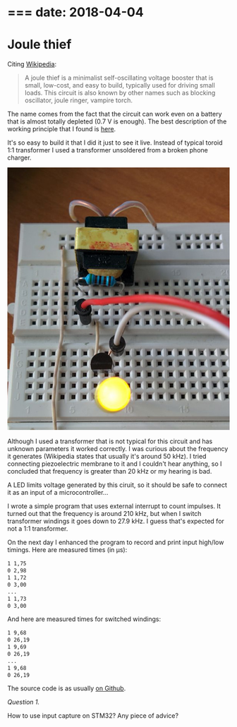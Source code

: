 ===
date: 2018-04-04
===
# Joule thief

Citing [Wikipedia](https://en.wikipedia.org/wiki/Joule_thief):
> A joule thief is a minimalist self-oscillating voltage booster that is small, low-cost, and easy to build,
> typically used for driving small loads. This circuit is also known by other names such as blocking oscillator,
> joule ringer, vampire torch.

The name comes from the fact that the circuit can work even on a battery that
is almost totally depleted (0.7 V is enough).
The best description of the working principle that I found is [here](http://madscientisthut.com/wordpress/daily-blog/joule-thief-simulation-ii/attachment/jtsim/).

It's so easy to build it that I did it just to see it live. Instead of typical
toroid 1:1 transformer I used a transformer unsoldered from a broken phone charger.

![joule thief](006-1.jpg)

Although I used a transformer that is not typical for this circuit and has unknown parameters
it worked correctly.
I was curious about the frequency it generates (Wikipedia states that
usually it's around 50 kHz). I tried connecting piezoelectric membrane to it and I couldn't hear
anything, so I concluded that frequency is greater than 20 kHz or my hearing is bad.

A LED limits voltage generated by this ciruit, so it should be safe to connect it
as an input of a microcontroller...

I wrote a simple program that uses external interrupt to count impulses. It turned out
that the frequency is around 210 kHz, but when I switch transformer windings it goes down to
27.9 kHz. I guess that's expected for not a 1:1 transformer.

On the next day I enhanced the program to record and print input high/low timings.
Here are measured times (in µs):
```
1 1,75
0 2,98
1 1,72
0 3,00
...
1 1,73
0 3,00
```
And here are measured times for switched windings:
```
1 9,68
0 26,19
1 9,69
0 26,19
...
1 9,68
0 26,19
```
The source code is as usually [on Github](https://github.com/tocisz/forthplay/blob/master/exti/exti2.fs).

*Question 1.*

How to use input capture on STM32? Any piece of advice?
